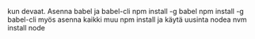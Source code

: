 kun devaat. Asenna babel ja babel-cli
npm install -g babel
npm install -g babel-cli
myös asenna kaikki muu
npm install
ja käytä uusinta nodea
nvm install node